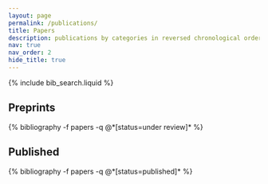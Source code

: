 ```yaml
---
layout: page
permalink: /publications/
title: Papers
description: publications by categories in reversed chronological order. generated by jekyll-scholar.
nav: true
nav_order: 2
hide_title: true
---
```


<!-- _pages/publications.md -->

<!-- Bibsearch Feature -->

{% include bib_search.liquid %}

<div class="publications">

<h2> Preprints </h2>
{% bibliography -f papers -q @*[status=under review]* %}
<h2> Published </h2>
{% bibliography -f papers -q @*[status=published]* %}

</div>
